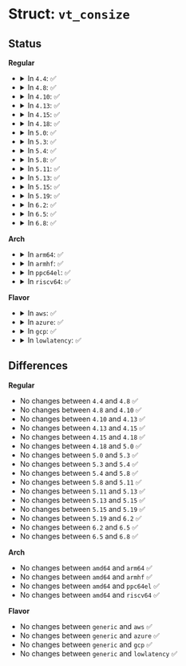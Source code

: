 # Struct: <code>vt_consize</code>

## Status
<b>Regular</b>
<ul>
<li>
<details>
<summary>In <code>4.4</code>: ✅</summary>

```c
struct vt_consize {
    short unsigned int v_rows;
    short unsigned int v_cols;
    short unsigned int v_vlin;
    short unsigned int v_clin;
    short unsigned int v_vcol;
    short unsigned int v_ccol;
};
```
</details>
</li>
<li>
<details>
<summary>In <code>4.8</code>: ✅</summary>

```c
struct vt_consize {
    short unsigned int v_rows;
    short unsigned int v_cols;
    short unsigned int v_vlin;
    short unsigned int v_clin;
    short unsigned int v_vcol;
    short unsigned int v_ccol;
};
```
</details>
</li>
<li>
<details>
<summary>In <code>4.10</code>: ✅</summary>

```c
struct vt_consize {
    short unsigned int v_rows;
    short unsigned int v_cols;
    short unsigned int v_vlin;
    short unsigned int v_clin;
    short unsigned int v_vcol;
    short unsigned int v_ccol;
};
```
</details>
</li>
<li>
<details>
<summary>In <code>4.13</code>: ✅</summary>

```c
struct vt_consize {
    short unsigned int v_rows;
    short unsigned int v_cols;
    short unsigned int v_vlin;
    short unsigned int v_clin;
    short unsigned int v_vcol;
    short unsigned int v_ccol;
};
```
</details>
</li>
<li>
<details>
<summary>In <code>4.15</code>: ✅</summary>

```c
struct vt_consize {
    short unsigned int v_rows;
    short unsigned int v_cols;
    short unsigned int v_vlin;
    short unsigned int v_clin;
    short unsigned int v_vcol;
    short unsigned int v_ccol;
};
```
</details>
</li>
<li>
<details>
<summary>In <code>4.18</code>: ✅</summary>

```c
struct vt_consize {
    short unsigned int v_rows;
    short unsigned int v_cols;
    short unsigned int v_vlin;
    short unsigned int v_clin;
    short unsigned int v_vcol;
    short unsigned int v_ccol;
};
```
</details>
</li>
<li>
<details>
<summary>In <code>5.0</code>: ✅</summary>

```c
struct vt_consize {
    short unsigned int v_rows;
    short unsigned int v_cols;
    short unsigned int v_vlin;
    short unsigned int v_clin;
    short unsigned int v_vcol;
    short unsigned int v_ccol;
};
```
</details>
</li>
<li>
<details>
<summary>In <code>5.3</code>: ✅</summary>

```c
struct vt_consize {
    short unsigned int v_rows;
    short unsigned int v_cols;
    short unsigned int v_vlin;
    short unsigned int v_clin;
    short unsigned int v_vcol;
    short unsigned int v_ccol;
};
```
</details>
</li>
<li>
<details>
<summary>In <code>5.4</code>: ✅</summary>

```c
struct vt_consize {
    short unsigned int v_rows;
    short unsigned int v_cols;
    short unsigned int v_vlin;
    short unsigned int v_clin;
    short unsigned int v_vcol;
    short unsigned int v_ccol;
};
```
</details>
</li>
<li>
<details>
<summary>In <code>5.8</code>: ✅</summary>

```c
struct vt_consize {
    short unsigned int v_rows;
    short unsigned int v_cols;
    short unsigned int v_vlin;
    short unsigned int v_clin;
    short unsigned int v_vcol;
    short unsigned int v_ccol;
};
```
</details>
</li>
<li>
<details>
<summary>In <code>5.11</code>: ✅</summary>

```c
struct vt_consize {
    short unsigned int v_rows;
    short unsigned int v_cols;
    short unsigned int v_vlin;
    short unsigned int v_clin;
    short unsigned int v_vcol;
    short unsigned int v_ccol;
};
```
</details>
</li>
<li>
<details>
<summary>In <code>5.13</code>: ✅</summary>

```c
struct vt_consize {
    short unsigned int v_rows;
    short unsigned int v_cols;
    short unsigned int v_vlin;
    short unsigned int v_clin;
    short unsigned int v_vcol;
    short unsigned int v_ccol;
};
```
</details>
</li>
<li>
<details>
<summary>In <code>5.15</code>: ✅</summary>

```c
struct vt_consize {
    short unsigned int v_rows;
    short unsigned int v_cols;
    short unsigned int v_vlin;
    short unsigned int v_clin;
    short unsigned int v_vcol;
    short unsigned int v_ccol;
};
```
</details>
</li>
<li>
<details>
<summary>In <code>5.19</code>: ✅</summary>

```c
struct vt_consize {
    short unsigned int v_rows;
    short unsigned int v_cols;
    short unsigned int v_vlin;
    short unsigned int v_clin;
    short unsigned int v_vcol;
    short unsigned int v_ccol;
};
```
</details>
</li>
<li>
<details>
<summary>In <code>6.2</code>: ✅</summary>

```c
struct vt_consize {
    short unsigned int v_rows;
    short unsigned int v_cols;
    short unsigned int v_vlin;
    short unsigned int v_clin;
    short unsigned int v_vcol;
    short unsigned int v_ccol;
};
```
</details>
</li>
<li>
<details>
<summary>In <code>6.5</code>: ✅</summary>

```c
struct vt_consize {
    short unsigned int v_rows;
    short unsigned int v_cols;
    short unsigned int v_vlin;
    short unsigned int v_clin;
    short unsigned int v_vcol;
    short unsigned int v_ccol;
};
```
</details>
</li>
<li>
<details>
<summary>In <code>6.8</code>: ✅</summary>

```c
struct vt_consize {
    short unsigned int v_rows;
    short unsigned int v_cols;
    short unsigned int v_vlin;
    short unsigned int v_clin;
    short unsigned int v_vcol;
    short unsigned int v_ccol;
};
```
</details>
</li>
</ul>
<b>Arch</b>
<ul>
<li>
<details>
<summary>In <code>arm64</code>: ✅</summary>

```c
struct vt_consize {
    short unsigned int v_rows;
    short unsigned int v_cols;
    short unsigned int v_vlin;
    short unsigned int v_clin;
    short unsigned int v_vcol;
    short unsigned int v_ccol;
};
```
</details>
</li>
<li>
<details>
<summary>In <code>armhf</code>: ✅</summary>

```c
struct vt_consize {
    short unsigned int v_rows;
    short unsigned int v_cols;
    short unsigned int v_vlin;
    short unsigned int v_clin;
    short unsigned int v_vcol;
    short unsigned int v_ccol;
};
```
</details>
</li>
<li>
<details>
<summary>In <code>ppc64el</code>: ✅</summary>

```c
struct vt_consize {
    short unsigned int v_rows;
    short unsigned int v_cols;
    short unsigned int v_vlin;
    short unsigned int v_clin;
    short unsigned int v_vcol;
    short unsigned int v_ccol;
};
```
</details>
</li>
<li>
<details>
<summary>In <code>riscv64</code>: ✅</summary>

```c
struct vt_consize {
    short unsigned int v_rows;
    short unsigned int v_cols;
    short unsigned int v_vlin;
    short unsigned int v_clin;
    short unsigned int v_vcol;
    short unsigned int v_ccol;
};
```
</details>
</li>
</ul>
<b>Flavor</b>
<ul>
<li>
<details>
<summary>In <code>aws</code>: ✅</summary>

```c
struct vt_consize {
    short unsigned int v_rows;
    short unsigned int v_cols;
    short unsigned int v_vlin;
    short unsigned int v_clin;
    short unsigned int v_vcol;
    short unsigned int v_ccol;
};
```
</details>
</li>
<li>
<details>
<summary>In <code>azure</code>: ✅</summary>

```c
struct vt_consize {
    short unsigned int v_rows;
    short unsigned int v_cols;
    short unsigned int v_vlin;
    short unsigned int v_clin;
    short unsigned int v_vcol;
    short unsigned int v_ccol;
};
```
</details>
</li>
<li>
<details>
<summary>In <code>gcp</code>: ✅</summary>

```c
struct vt_consize {
    short unsigned int v_rows;
    short unsigned int v_cols;
    short unsigned int v_vlin;
    short unsigned int v_clin;
    short unsigned int v_vcol;
    short unsigned int v_ccol;
};
```
</details>
</li>
<li>
<details>
<summary>In <code>lowlatency</code>: ✅</summary>

```c
struct vt_consize {
    short unsigned int v_rows;
    short unsigned int v_cols;
    short unsigned int v_vlin;
    short unsigned int v_clin;
    short unsigned int v_vcol;
    short unsigned int v_ccol;
};
```
</details>
</li>
</ul>

## Differences
<b>Regular</b>
<ul>
<li>
No changes between <code>4.4</code> and <code>4.8</code> ✅
</li>
<li>
No changes between <code>4.8</code> and <code>4.10</code> ✅
</li>
<li>
No changes between <code>4.10</code> and <code>4.13</code> ✅
</li>
<li>
No changes between <code>4.13</code> and <code>4.15</code> ✅
</li>
<li>
No changes between <code>4.15</code> and <code>4.18</code> ✅
</li>
<li>
No changes between <code>4.18</code> and <code>5.0</code> ✅
</li>
<li>
No changes between <code>5.0</code> and <code>5.3</code> ✅
</li>
<li>
No changes between <code>5.3</code> and <code>5.4</code> ✅
</li>
<li>
No changes between <code>5.4</code> and <code>5.8</code> ✅
</li>
<li>
No changes between <code>5.8</code> and <code>5.11</code> ✅
</li>
<li>
No changes between <code>5.11</code> and <code>5.13</code> ✅
</li>
<li>
No changes between <code>5.13</code> and <code>5.15</code> ✅
</li>
<li>
No changes between <code>5.15</code> and <code>5.19</code> ✅
</li>
<li>
No changes between <code>5.19</code> and <code>6.2</code> ✅
</li>
<li>
No changes between <code>6.2</code> and <code>6.5</code> ✅
</li>
<li>
No changes between <code>6.5</code> and <code>6.8</code> ✅
</li>
</ul>
<b>Arch</b>
<ul>
<li>
No changes between <code>amd64</code> and <code>arm64</code> ✅
</li>
<li>
No changes between <code>amd64</code> and <code>armhf</code> ✅
</li>
<li>
No changes between <code>amd64</code> and <code>ppc64el</code> ✅
</li>
<li>
No changes between <code>amd64</code> and <code>riscv64</code> ✅
</li>
</ul>
<b>Flavor</b>
<ul>
<li>
No changes between <code>generic</code> and <code>aws</code> ✅
</li>
<li>
No changes between <code>generic</code> and <code>azure</code> ✅
</li>
<li>
No changes between <code>generic</code> and <code>gcp</code> ✅
</li>
<li>
No changes between <code>generic</code> and <code>lowlatency</code> ✅
</li>
</ul>
